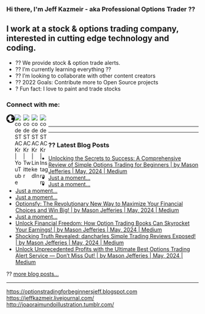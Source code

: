 

<!--
**jeffkazmeir/jeffkazmeir** is a ✨ _special_ ✨ repository because its `README.md` (this file) appears on your GitHub profile.

Here are some ideas to get you started:

- 🔭 I’m currently working on ...
- 🌱 I’m currently learning ...
- 👯 I’m looking to collaborate on ...
- 🤔 I’m looking for help with ...
- 💬 Ask me about ...
- 📫 How to reach me: ...
- 😄 Pronouns: ...
- ⚡ Fun fact: ...
-->
### Hi there, I'm Jeff Kazmeir - aka Professional Options Trader ??
## I work at a stock & options trading company, interested in cutting edge technology and coding.

- ?? We provide stock & option trade alerts.
- ?? I’m currently learning everything ??
- ?? I’m looking to collaborate with other content creators
- ?? 2022 Goals: Contribute more to Open Source projects
- ? Fun fact: I love to paint and trade stocks


### Connect with me:

[<img align="left" alt="codeSTACKr.com" width="22px" src="https://raw.githubusercontent.com/iconic/open-iconic/master/svg/globe.svg" />][website]
[<img align="left" alt="codeSTACKr | YouTube" width="22px" src="https://cdn.jsdelivr.net/npm/simple-icons@v3/icons/youtube.svg" />][youtube]
[<img align="left" alt="codeSTACKr | Twitter" width="22px" src="https://cdn.jsdelivr.net/npm/simple-icons@v3/icons/twitter.svg" />][twitter]
[<img align="left" alt="codeSTACKr | LinkedIn" width="22px" src="https://cdn.jsdelivr.net/npm/simple-icons@v3/icons/linkedin.svg" />][linkedin]
[<img align="left" alt="codeSTACKr | Instagram" width="22px" src="https://cdn.jsdelivr.net/npm/simple-icons@v3/icons/instagram.svg" />][instagram]

<br />

---

---

### ?? Latest Blog Posts

<!-- BLOG-POST-LIST:START -->
- [Unlocking the Secrets to Success: A Comprehensive Review of Simple Options Trading for Beginners | by Mason Jefferies | May, 2024 | Medium](https://tradingoptionsforbeginners.medium.com/unlocking-the-secrets-to-success-a-comprehensive-review-of-simple-options-trading-for-beginners-4dcf93447eb4?source=ifttt--------------3)
- [Just a moment...](https://medium.com/@tradingoptionsforbeginners/unlock-the-power-of-options-action-how-to-dramatically-boost-your-investment-strategy-bf3e75cd96bf?source=ifttt--------------3)
- [Just a moment...](https://medium.com/@tradingoptionsforbeginners/unlock-the-power-of-options-action-how-to-dramatically-boost-your-investment-strategy-acf72e7a1cef?source=ifttt--------------3)
- [Just a moment...](https://medium.com/@tradingoptionsforbeginners/unlock-the-power-of-financial-freedom-discover-the-secrets-of-option-alpha-on-youtube-8f125030bc7a?source=ifttt--------------3)
- [Just a moment...](https://tradingoptionsforbeginners.medium.com/unbelievable-results-the-shocking-truth-revealed-in-our-simple-profit-trading-review-316d1723ca42?source=ifttt--------------3)
- [Optionsfy: The Revolutionary New Way to Maximize Your Financial Choices and Win Big! | by Mason Jefferies | May, 2024 | Medium](https://tradingoptionsforbeginners.medium.com/optionsfy-the-revolutionary-new-way-to-maximize-your-financial-choices-and-win-big-6e932aa57d2d?source=ifttt--------------3)
- [Just a moment...](https://medium.com/@tradingoptionsforbeginners/unlocking-the-secrets-of-forex-trading-a-comprehensive-review-of-the-basics-explained-in-simple-b43fb5d6a05a?source=ifttt--------------3)
- [Unlock Financial Freedom: How Option Trading Books Can Skyrocket Your Earnings! | by Mason Jefferies | May, 2024 | Medium](https://tradingoptionsforbeginners.medium.com/unlock-financial-freedom-how-option-trading-books-can-skyrocket-your-earnings-3393efed6ed2?source=ifttt--------------3)
- [Shocking Truth Revealed: dancharles Simple Trading Reviews Exposed! | by Mason Jefferies | May, 2024 | Medium](https://tradingoptionsforbeginners.medium.com/shocking-truth-revealed-dancharles-simple-trading-reviews-exposed-d3be67fb01d3?source=ifttt--------------3)
- [Unlock Unprecedented Profits with the Ultimate Best Options Trading Alert Service — Don’t Miss Out! | by Mason Jefferies | May, 2024 | Medium](https://tradingoptionsforbeginners.medium.com/unlock-unprecedented-profits-with-the-ultimate-best-options-trading-alert-service-dont-miss-out-2b34536a19a7?source=ifttt--------------3)
<!-- BLOG-POST-LIST:END -->

?? [more blog posts...](https://theministerofcapitalism.com/blog/)

---


[website]: https://kingtradingsystems.com/blog/
[twitter]: https://twitter.com/optionstradejef
[youtube]: https://www.youtube.com/channel/UCEo82TuA0YdbXyO2oPecIHQ
[instagram]: https://tradingoptionsforbeginners.medium.com
[linkedin]: https://ca.linkedin.com/in/theministerofcapitalism
 https://optionstradingforbeginnersjeff.blogspot.com
 https://jeffkazmeir.livejournal.com/
 http://joaoraimundoillustration.tumblr.com/



